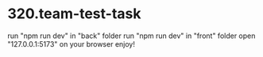 # 320.team-test-task

run "npm run dev" in "back" folder
run "npm run dev" in "front" folder
open "127.0.0.1:5173" on your browser
enjoy!
